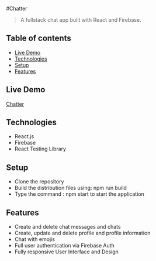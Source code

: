 #Chatter

> A fullstack chat app bulit with React and Firebase.

## Table of contents

- [Live Demo](#live-demo)
- [Technologies](#technologies)
- [Setup](#setup)
- [Features](#features)

## Live Demo

[Chatter](https://kieran27.github.io/Chat-App/)

## Technologies

- React.js
- Firebase
- React Testing Library

## Setup

- Clone the repository
- Build the distribution files using: npm run build
- Type the command : npm start to start the application

## Features

- Create and delete chat messages and chats
- Create, update and delete profile and profile information
- Chat with emojis
- Full user authentication via Firebase Auth
- Fully responsive User Interface and Design
